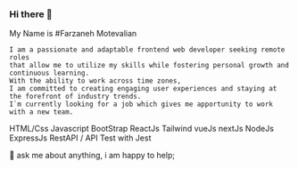 ### Hi there 👋
My Name is 
#Farzaneh Motevalian 

```
I am a passionate and adaptable frontend web developer seeking remote roles
that allow me to utilize my skills while fostering personal growth and continuous learning.
With the ability to work across time zones,
I am committed to creating engaging user experiences and staying at the forefront of industry trends.
I`m currently looking for a job which gives me apportunity to work with a new team. 
```

HTML/Css
Javascript
BootStrap
ReactJs
Tailwind
vueJs
nextJs
NodeJs
ExpressJs
RestAPI / API
Test with Jest

💬 ask me about anything, i am happy to help;
